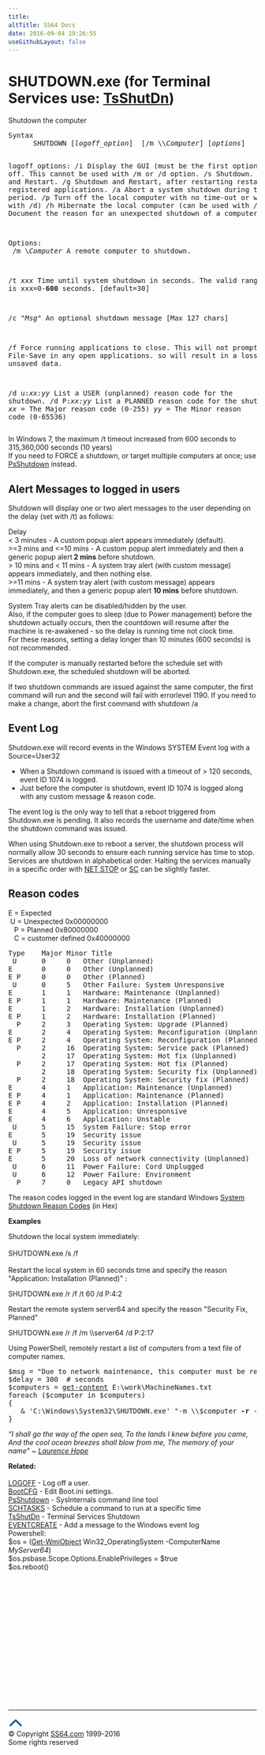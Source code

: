 ```yaml
---
title:
altTitle: SS64 Docs
date: 2016-09-04 19:26:55
useGithubLayout: false
---
```

<!-- #BeginLibraryItem "/Library/head_nt.lbi" --><!-- #EndLibraryItem --><h1>SHUTDOWN.exe (for Terminal Services use: <a href="tsshutdn.html">TsShutDn</a>)</h1> 
<p>Shutdown the computer</p>
<pre>Syntax
      SHUTDOWN [<i>logoff_option</i>]  [/m \\<i>Computer</i>] [<i>options</i>]

logoff_options:
    /i         Display the GUI (must be the first option)
    /l         Log off. This cannot be used with /m or /d option.
    /s         Shutdown.
    /r         Shutdown and Restart.
    /g         Shutdown and Restart, after restarting restart any registered applications.
    /a         Abort a system shutdown during the time-out period.
    /p         Turn off the local computer with no time-out or warning
               (only with /d)
    /h         Hibernate the local computer (can be used with /f )
    /e         Document the reason for an unexpected shutdown of a computer.

Options:<br>
   /m \\<i>Computer</i>  A remote computer to shutdown.

   /t <i>xxx</i>         Time until system shutdown in seconds. 
                  The valid range is xxx=0-<b>600</b> seconds. [default=30]

   /c "<i>Msg</i>"       An optional shutdown message [Max 127 chars]

   /f             Force running applications to close.
                  This will not prompt for File-Save in any open applications.
                  so will result in a loss of any unsaved data.

   /d u:<i>xx:yy</i>     List a USER (unplanned) reason code for the shutdown. 
   /d P:<i>xx:yy</i>     List a PLANNED reason code for the shutdown.
                    <i>xx</i> = The Major reason code (0-255)
                    <i>yy</i> = The Minor reason code (0-65536)
</pre>
<p>In Windows 7, the maximum <span class="code">/t</span> timeout increased from 600 seconds to 315,360,000 seconds (10 years)<br>
If you need to FORCE a shutdown, or target multiple computers at once; use <a href="psshutdown.html">PsShutdown</a> instead. </p>
<h2> Alert Messages to logged in users
</h2>
<p>Shutdown will display one or two alert messages to the user depending on the delay (set with <span class="code">/t</span>) as follows:</p>
<p><span class="code">Delay<br>
&lt; 3 minutes</span> - A custom popup alert appears immediately (default).<br>
<span class="code">&gt;=3 mins and &lt;=10 mins</span> - 
A custom popup alert  immediately and then a generic popup alert<b> 2 mins</b> before shutdown.<br>
<span class="code">&gt; 10 mins and &lt; 11 mins</span> -  A  system tray alert (with custom message) appears immediately, and then nothing else.<br>
<span class="code">&gt;=11 mins </span>- A  system tray alert (with custom message) appears immediately, and then a generic popup alert <b>10 mins</b> before shutdown.</p>
<p> System Tray alerts can be disabled/hidden by the user.<br>
Also, if the computer goes to sleep (due to Power management) before the shutdown actually occurs, then the countdown will resume after the machine is re-awakened - so the delay is running time not clock time. <br>
For these reasons, setting a delay longer than 10 minutes (600 seconds) is not recommended.</p>
<p>If the computer is manually restarted before the schedule set with Shutdown.exe, the scheduled shutdown will be  aborted.</p>
<p>If two shutdown commands are issued against the same computer,  the first command will run and the second will fail with errorlevel 1190. If you need to make a change, abort the first command with <span class="code">shutdown /a</span></p>
<h2>Event Log</h2>
<p>Shutdown.exe will record events in the Windows SYSTEM Event log with a Source=User32</p>
<ul>
<li>When a Shutdown command is issued with a timeout of &gt; 120 seconds, event ID 1074 is logged.</li>
<li> Just before the computer is shutdown, event ID 1074  is logged along with any custom message &amp; reason code.</li>
</ul>
<p>The event log is the only way to tell that a reboot triggered from Shutdown.exe is pending. It also records the username and date/time when the shutdown command was issued.</p>
<p>When using Shutdown.exe to reboot a server, the shutdown process will normally allow  30 seconds to ensure each running service has time to stop. Services are shutdown in alphabetical order. Halting the services manually in  a specific order with <a href="net_service.html">NET STOP</a> or <a href="sc.html">SC</a> can be slightly faster.</p>
<h2>   Reason codes</h2>
<p>  E = Expected<br>
  &nbsp;U = Unexpected <span class="code">0x00000000</span><br>
&nbsp;&nbsp;&nbsp;P = Planned<span class="code"> 0x80000000</span><br>
&nbsp;&nbsp;&nbsp;C = customer defined <span class="code">0x40000000</span></p>
<pre>Type    Major Minor Title
 U      0     0   Other (Unplanned)
E       0     0   Other (Unplanned)
E P     0     0   Other (Planned)
 U      0     5   Other Failure: System Unresponsive
E       1     1   Hardware: Maintenance (Unplanned)
E P     1     1   Hardware: Maintenance (Planned)
E       1     2   Hardware: Installation (Unplanned)
E P     1     2   Hardware: Installation (Planned)
  P     2     3   Operating System: Upgrade (Planned)
E       2     4   Operating System: Reconfiguration (Unplanned)
E P     2     4   Operating System: Reconfiguration (Planned)
  P     2     16  Operating System: Service pack (Planned)
        2     17  Operating System: Hot fix (Unplanned)
  P     2     17  Operating System: Hot fix (Planned)
        2     18  Operating System: Security fix (Unplanned)
  P     2     18  Operating System: Security fix (Planned)
E       4     1   Application: Maintenance (Unplanned)
E P     4     1   Application: Maintenance (Planned)
E P     4     2   Application: Installation (Planned)
E       4     5   Application: Unresponsive
E       4     6   Application: Unstable
 U      5     15  System Failure: Stop error
E       5     19  Security issue
 U      5     19  Security issue
E P     5     19  Security issue
E       5     20  Loss of network connectivity (Unplanned)
 U      6     11  Power Failure: Cord Unplugged
 U      6     12  Power Failure: Environment
  P     7     0   Legacy API shutdown</pre>
<p>The reason codes logged in the event log are standard Windows <a href="https://msdn.microsoft.com/en-us/library/aa376885.aspx">System Shutdown Reason Codes</a> (in Hex)</p>
<p><b>Examples</b></p>
<p> Shutdown the local system immediately:<br>
<br>
<span class="code">SHUTDOWN.exe /s /f</span><br>
<br>
Restart the local system in 60 seconds time and specify the reason "Application: Installation (Planned)" : </p>
<p class="code"> SHUTDOWN.exe /r /f /t 60  /d P:4:2</p>
<p>Restart the  remote system <span class="code">server64</span> and specify the reason "Security Fix, Planned" </p>
<p class="code">SHUTDOWN.exe /r /f /m \\server64 /d P:2:17</p>
<p>Using PowerShell, remotely restart a list of computers from a text file of computer names.</p>
<pre>$msg = "Due to network maintenance, this computer must be restarted. You have 5 minutes to save your work"
$delay = 300  # seconds
$computers = <a href="../ps/get-content.html">get-content</a> E:\work\MachineNames.txt
foreach ($computer in $computers)
{
   &amp; 'C:\Windows\System32\<span class="code">SHUTDOWN.exe</span>' "-m \\$computer <b>-r</b> -c $msg -t $delay"
}</pre>
<p class="quote"><i> “I shall go the way of the open sea, To the lands I knew before you came,<br>
And the cool ocean breezes shall blow from me, The memory of your name” ~ <a href="http://en.wikipedia.org/wiki/Laurence_Hope">Laurence Hope</a></i></p>
<p>  <b> Related:</b><br>
  <br>
  <a href="logoff.html">LOGOFF</a> - Log off a user.<br>
  <a href="bootcfg.html">BootCFG</a> - Edit Boot.ini settings. <br>
  <a href="psshutdown.html">PsShutdown</a> - SysInternals command line tool<br>
<a href="schtasks.html">SCHTASKS</a> - Schedule a command to run at a specific time<br>
<a href="tsshutdn.html">TsShutDn</a> - Terminal Services Shutdown<br>
<a href="eventcreate.html">EVENTCREATE</a> - Add a message to the Windows event log<br>
Powershell:<br>
<span class="code"> $os = (<a href="../ps/get-wmiobject.html">Get-WmiObject</a> Win32_OperatingSystem -ComputerName <i>MyServer64</i>)<br>
$os.psbase.Scope.Options.EnablePrivileges = $true<br>
$os.reboot()</span></p><!-- #BeginLibraryItem "/Library/foot_nt.lbi" --><p>
<!-- windows300 -->
<ins class="adsbygoogle" style="display:inline-block;width:300px;height:250px" data-ad-client="ca-pub-6140977852749469" data-ad-slot="7649547908"></ins>
<script>
(adsbygoogle = window.adsbygoogle || []).push({});
</script></p>
<hr>
<div id="bl" class="footer"><a href="shutdown.html#"><img src="../images/top.png" width="30" height="22" alt="Back to the Top"></a></div>
<div id="br" class="footer, tagline">© Copyright <a href="http://ss64.com/">SS64.com</a> 1999-2016<br>
Some rights reserved</div><!-- #EndLibraryItem -->

